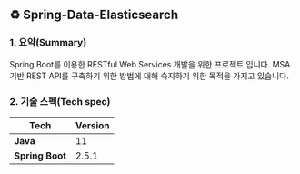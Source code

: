 ## ♻ Spring-Data-Elasticsearch

### 1. 요약(Summary)

Spring Boot를 이용한 RESTful Web Services 개발을 위한 프로젝트 입니다.
MSA 기반 REST API를 구축하기 위한 방법에 대해 숙지하기 위한 목적을 가지고 있습니다.

### 2. 기술 스펙(Tech spec)

| Tech                         | Version |
|------------------------------|---------|
| **Java**                     | 11      |
| **Spring Boot**              | 2.5.1   |
